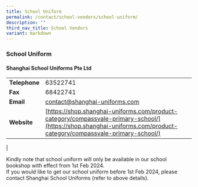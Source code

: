 ```yaml
---
title: School Uniform
permalink: /contact/school-vendors/school-uniform/
description: ""
third_nav_title: School Vendors
variant: markdown
---
```

### **School Uniform**
#### **Shanghai School Uniforms Pte Ltd**

|  |  |
|---|---|
| **Telephone** | 63522741 |
| **Fax** | 68422741 |
| **Email** | [contact@shanghai-uniforms.com](mailto:contact@shanghai-uniforms.com) |
| **Website** | [https://shop.shanghai-uniforms.com/product-category/compassvale-primary-school/](https://shop.shanghai-uniforms.com/product-category/compassvale-primary-school/)
|


Kindly note that school uniform will only be available in our school bookshop with effect from 1st Feb 2024. <br>
If you would like to get our school uniform before 1st Feb 2024, please contact Shanghai School Uniforms (refer to above details).